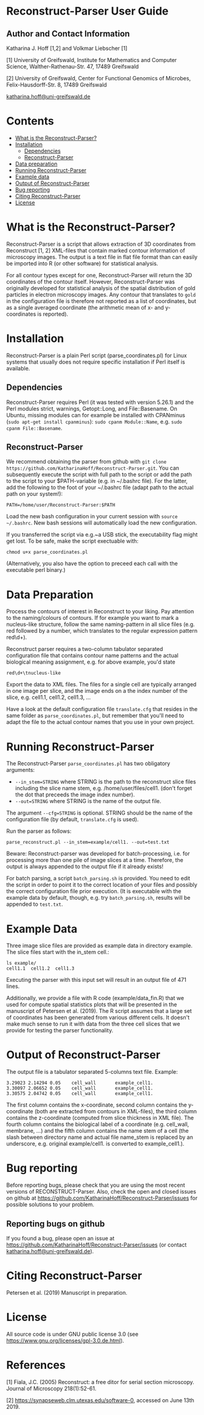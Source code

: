 # Reconstruct-Parser User Guide

Author and Contact Information
------------------------------

Katharina J. Hoff [1,2] and  Volkmar Liebscher [1]

[1] University of Greifswald,
    Institute for Mathematics and Computer Science,
    Walther-Rathenau-Str. 47,
    17489 Greifswald

[2] University of Greifswald,
    Center for Functional Genomics of Microbes,
    Felix-Hausdorff-Str. 8,
    17489 Greifswald

katharina.hoff@uni-greifswald.de

Contents
========

-   [What is the Reconstruct-Parser?](#what-is-reconstruct-parser)
-   [Installation](#installation)
    -   [Dependencies](#dependencies)
    -   [Reconstruct-Parser](#reconstruct-parser)
-   [Data preparation](#data-preparation)
-   [Running Reconstruct-Parser](#running-reconstruct-parser)
-   [Example data](#example-data)
-   [Output of Reconstruct-Parser](#output-of-reconstruct-parser)
-   [Bug reporting](#bug-reporting)
-   [Citing Reconstruct-Parser](#citing-reconstruct-parser)
-   [License](#license)

What is the Reconstruct-Parser?
===============================

Reconstruct-Parser is a script that allows extraction of 3D coordinates from Reconstruct [1, 2] XML-files that contain marked contour information of microscopy images. The output is a text file in flat file format than can easily be imported into R (or other software) for statistical analysis.

For all contour types except for one, Reconstruct-Parser will return the 3D coordinates of the contour itself. However, Reconstruct-Parser was originally developed for statistical analysis of the spatial distribution of gold particles in electron microscopy images. Any contour that translates to ```gold``` in the configuration file is therefore not reported as a list of coordinates, but as a single averaged coordinate (the arithmetic mean of x- and y-coordinates is reported).

Installation
============

Reconstruct-Parser is a plain Perl script (parse_coordinates.pl) for Linux systems that usually does not require specific installation if Perl itself is available.

Dependencies
------------

Reconstruct-Parser requires Perl (it was tested with version 5.26.1) and the Perl modules strict, warnings, Getopt::Long, and File::Basename. On Ubuntu, missing modules can for example be installed with CPANminus (```sudo apt-get install cpanminus```): ```sudo cpanm Module::Name```, e.g. ```sudo cpanm File::Basename```.

Reconstruct-Parser
------------------

We recommend obtaining the parser from github with ```git clone https://github.com/KatharinaHoff/Reconstruct-Parser.git```. You can subsequently execute the script with full path to the script or add the path to the script to your $PATH-variable (e.g. in ~/.bashrc file). For the latter, add the following to the foot of your ~/.bashrc file (adapt path to the actual path on your system!):

```
PATH=/home/user/Reconstruct-Parser:$PATH
```
Load the new bash configuration in your current session with ```source ~/.bashrc```. New bash sessions will automatically load the new configuration.

If you transferred the script via e.g.~a USB stick, the executability flag might get lost. To be safe, make the script exectuable with:

```
chmod u+x parse_coordinates.pl
```

(Alternatively, you also have the option to preceed each call with the executable perl binary.)

Data Preparation
================

Process the contours of interest in Reconstruct to your liking. Pay attention to the naming/colours of contours. If for example you want to mark a nucleus-like structure, follow the same naming-pattern in all slice files (e.g. red followed by a number, which translates to the regular expression pattern red\d+).

Reconstruct parser requires a two-column tabulator separated configuration file that contains contour name patterns and the actual biological meaning assignment, e.g. for above example, you'd state

```
red\d+\tnucleus-like
```
Export the data to XML files. The files for a single cell are typically arranged in one image per slice, and the image ends on a the index number of the slice, e.g. cell1.1, cell1.2, cell1.3, ...

Have a look at the default configuration file ```translate.cfg``` that resides in the same folder as ```parse_coordinates.pl```, but remember that you'll need to adapt the file to the actual contour names that you use in your own project.

Running Reconstruct-Parser
==========================

The Reconstruct-Parser ```parse_coordinates.pl``` has two obligatory arguments:

 * ```--in_stem=STRING``` where STRING is the path to the reconstruct slice files including the slice name stem, e.g. /home/user/files/cell1. (don't forget the dot that preceeds the image index number).
 * ```--out=STRING``` where STRING is the name of the output file.

The argument ```--cfg=STRING``` is optional. STRING should be the name of the configuration file (by default, ```translate.cfg``` is used).

Run the parser as follows:

```
parse_reconstruct.pl --in_stem=example/cell1. --out=test.txt
```

Beware:  Reconstruct-parser was developed for batch-processing, i.e. for processing more than one pile of image slices at a time. Therefore, the output is always appended to the output file if it already exists!

For batch parsing, a script ```batch_parsing.sh``` is provided. You need to edit the script in order to point it to the correct location of your files and possibly the correct configuration file prior execution. (It is executable with the example data by default, though, e.g. try ```batch_parsing.sh```, results will be appended to ```test.txt```.

Example Data
============

Three image slice files are provided as example data in directory example. The slice files start with the in_stem cell.:

```
ls example/
cell1.1  cell1.2  cell1.3

```
Executing the parser with this input set will result in an output file of 471 lines.

Additionally, we provide a file with R code (example/data_fin.R) that we used for compute spatial statistics plots that will be presented in the manuscript of Petersen et al. (2019). The R script assumes that a large set of coordinates has been generated from various different cells. It doesn't make much sense to run it with data from the three cell slices that we provide for testing the parser functionality.

Output of Reconstruct-Parser
============================

The output file is a tabulator separated 5-columns text file. Example:

```x       y       z       type    cell
3.29023 2.14294 0.05    cell_wall       example_cell1.
3.30097 2.06652 0.05    cell_wall       example_cell1.
3.30575 2.04742 0.05    cell_wall       example_cell1.

```

The first column contains the x-coordinate, second column contains the y-coordinate (both are extracted from contours in XML-files), the third column contains the z-coordinate (computed from slice thickness in XML file). The fourth column contains the biological label of a coordinate (e.g. cell_wall, membrane, ...) and the fifth column contains the name stem of a cell (the slash between directory name and actual file name_stem is replaced by an underscore, e.g. original example/cell1. is converted to example_cell1.).

Bug reporting
=============

Before reporting bugs, please check that you are using the most recent versions of RECONSTRUCT-Parser. Also, check the open and closed issues on github at <https://github.com/KatharinaHoff/Reconstruct-Parser/issues> for possible solutions to your problem.

Reporting bugs on github
------------------------

If you found a bug, please open an issue at <https://github.com/KatharinaHoff/Reconstruct-Parser/issues>  (or contact katharina.hoff@uni-greifswald.de).


Citing Reconstruct-Parser
=========================

Petersen et al. (2019) Manuscript in preparation.

License
=======

All source code is under GNU public license 3.0 (see
<https://www.gnu.org/licenses/gpl-3.0.de.html>).

References
==========

[1] Fiala, J.C. (2005) Reconstruct: a free ditor for serial section microscopy. Journal of Microscopy 218(1):52-61.

[2] <https://synapseweb.clm.utexas.edu/software-0>, accessed on June 13th 2019.